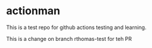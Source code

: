 # actionman

This is a test repo for github actions testing and learning.

This is a change on branch rthomas-test for teh PR

